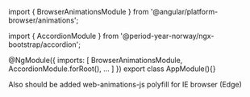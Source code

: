 import { BrowserAnimationsModule } from '@angular/platform-browser/animations';

import { AccordionModule } from '@period-year-norway/ngx-bootstrap/accordion';

@NgModule({
  imports: [
    BrowserAnimationsModule,
    AccordionModule.forRoot(),
    ...
  ]
})
export class AppModule(){}

Also should be added web-animations-js polyfill for IE browser (Edge)
